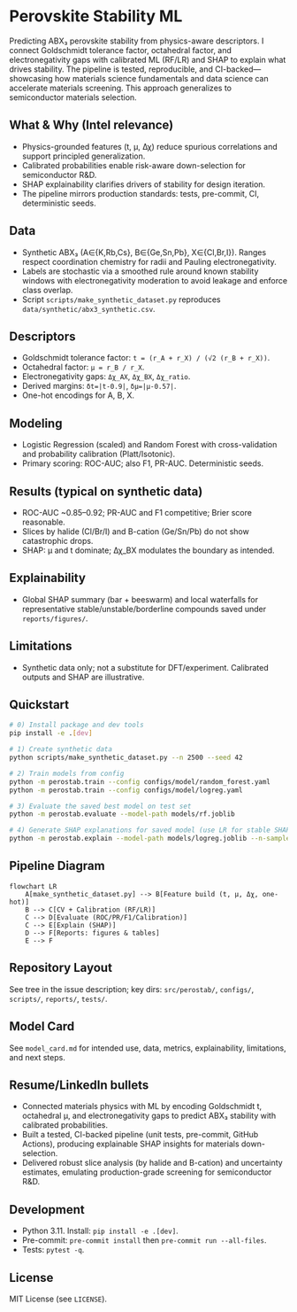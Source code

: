 # Perovskite Stability ML

Predicting ABX₃ perovskite stability from physics-aware descriptors. I connect Goldschmidt tolerance factor, octahedral factor, and electronegativity gaps with calibrated ML (RF/LR) and SHAP to explain what drives stability. The pipeline is tested, reproducible, and CI-backed—showcasing how materials science fundamentals and data science can accelerate materials screening. This approach generalizes to semiconductor materials selection.

## What & Why (Intel relevance)
- Physics-grounded features (t, μ, Δχ) reduce spurious correlations and support principled generalization.
- Calibrated probabilities enable risk-aware down-selection for semiconductor R&D.
- SHAP explainability clarifies drivers of stability for design iteration.
- The pipeline mirrors production standards: tests, pre-commit, CI, deterministic seeds.

## Data
- Synthetic ABX₃ (A∈{K,Rb,Cs}, B∈{Ge,Sn,Pb}, X∈{Cl,Br,I}). Ranges respect coordination chemistry for radii and Pauling electronegativity.
- Labels are stochastic via a smoothed rule around known stability windows with electronegativity moderation to avoid leakage and enforce class overlap.
- Script `scripts/make_synthetic_dataset.py` reproduces `data/synthetic/abx3_synthetic.csv`.

## Descriptors
- Goldschmidt tolerance factor: `t = (r_A + r_X) / (√2 (r_B + r_X))`.
- Octahedral factor: `μ = r_B / r_X`.
- Electronegativity gaps: `Δχ_AX`, `Δχ_BX`, `Δχ_ratio`.
- Derived margins: `δt=|t-0.9|`, `δμ=|μ-0.57|`.
- One-hot encodings for A, B, X.

## Modeling
- Logistic Regression (scaled) and Random Forest with cross-validation and probability calibration (Platt/Isotonic).
- Primary scoring: ROC-AUC; also F1, PR-AUC. Deterministic seeds.

## Results (typical on synthetic data)
- ROC-AUC ~0.85–0.92; PR-AUC and F1 competitive; Brier score reasonable.
- Slices by halide (Cl/Br/I) and B-cation (Ge/Sn/Pb) do not show catastrophic drops.
- SHAP: μ and t dominate; Δχ_BX modulates the boundary as intended.

## Explainability
- Global SHAP summary (bar + beeswarm) and local waterfalls for representative stable/unstable/borderline compounds saved under `reports/figures/`.

## Limitations
- Synthetic data only; not a substitute for DFT/experiment. Calibrated outputs and SHAP are illustrative.

## Quickstart
```bash
# 0) Install package and dev tools
pip install -e .[dev]

# 1) Create synthetic data
python scripts/make_synthetic_dataset.py --n 2500 --seed 42

# 2) Train models from config
python -m perostab.train --config configs/model/random_forest.yaml
python -m perostab.train --config configs/model/logreg.yaml

# 3) Evaluate the saved best model on test set
python -m perostab.evaluate --model-path models/rf.joblib

# 4) Generate SHAP explanations for saved model (use LR for stable SHAP)
python -m perostab.explain --model-path models/logreg.joblib --n-samples 500
```

## Pipeline Diagram
```mermaid
flowchart LR
    A[make_synthetic_dataset.py] --> B[Feature build (t, μ, Δχ, one-hot)]
    B --> C[CV + Calibration (RF/LR)]
    C --> D[Evaluate (ROC/PR/F1/Calibration)]
    C --> E[Explain (SHAP)]
    D --> F[Reports: figures & tables]
    E --> F
```

## Repository Layout
See tree in the issue description; key dirs: `src/perostab/`, `configs/`, `scripts/`, `reports/`, `tests/`.

## Model Card
See `model_card.md` for intended use, data, metrics, explainability, limitations, and next steps.

## Resume/LinkedIn bullets
- Connected materials physics with ML by encoding Goldschmidt t, octahedral μ, and electronegativity gaps to predict ABX₃ stability with calibrated probabilities.
- Built a tested, CI-backed pipeline (unit tests, pre-commit, GitHub Actions), producing explainable SHAP insights for materials down-selection.
- Delivered robust slice analysis (by halide and B-cation) and uncertainty estimates, emulating production-grade screening for semiconductor R&D.

## Development
- Python 3.11. Install: `pip install -e .[dev]`.
- Pre-commit: `pre-commit install` then `pre-commit run --all-files`.
- Tests: `pytest -q`.

## License
MIT License (see `LICENSE`).
